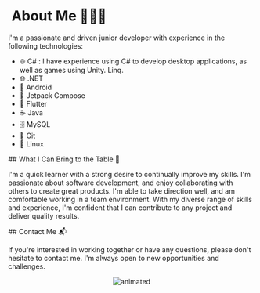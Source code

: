 <h1> About Me 🧑‍💻👋</h1>

I'm a passionate and driven junior developer with experience in the following technologies:

- 🌐 C# : I have experience using C# to develop desktop applications, as well as games using Unity. Linq. 
- 🌐 .NET
- 📱 Android
- 🎨 Jetpack Compose
- 🦋 Flutter
- ☕ Java
- 🗄️ MySQL
- 🌲 Git
- 🐧 Linux

## What I Can Bring to the Table 💪

I'm a quick learner with a strong desire to continually improve my skills. I'm passionate about software development, and enjoy collaborating with others to create great products. I'm able to take direction well, and am comfortable working in a team environment. With my diverse range of skills and experience, I'm confident that I can contribute to any project and deliver quality results.

## Contact Me 📬

If you're interested in working together or have any questions, please don't hesitate to contact me. I'm always open to new opportunities and challenges.


<p align="center">
  <img src="https://i.makeagif.com/media/8-17-2015/ow6u2T.gif" alt="animated" />
</p>
